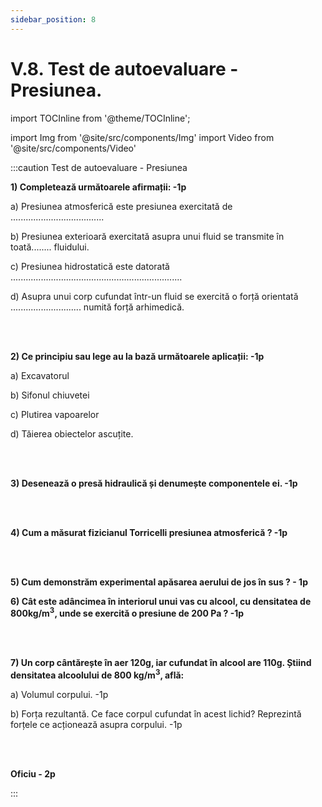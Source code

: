 ```yaml
---
sidebar_position: 8
---
```


# V.8. Test de autoevaluare - Presiunea.




import TOCInline from '@theme/TOCInline';

<TOCInline toc={toc} />



import Img from '@site/src/components/Img'
import Video from '@site/src/components/Video'






:::caution Test de autoevaluare - Presiunea


**1) Completează următoarele afirmații: -1p**

a)	Presiunea atmosferică este presiunea exercitată de ..................................... 

b)	Presiunea exterioară exercitată asupra unui fluid se transmite în toată........ fluidului.

c)	Presiunea hidrostatică este datorată ....................................................................

d)	Asupra unui corp cufundat într-un fluid se exercită o forță orientată ............................ numită forță arhimedică.



<br></br>




**2) Ce principiu sau lege au la bază următoarele aplicații: -1p**

a)	Excavatorul

b)	Sifonul chiuvetei

c)	Plutirea vapoarelor

d)	Tăierea obiectelor ascuțite.



<br></br>



**3) Desenează o presă hidraulică și denumește componentele ei. -1p**


<br></br>



**4) Cum a măsurat fizicianul Torricelli presiunea atmosferică ? -1p**


<br></br>



**5) Cum demonstrăm experimental apăsarea aerului de jos în sus ? - 1p**





**6) Cât este adâncimea în interiorul unui vas cu alcool, cu densitatea de 800kg/m<sup>3</sup>, unde se exercită o presiune de 200 Pa ? -1p**



<br></br>


**7) Un corp cântărește în aer 120g, iar cufundat în alcool are 110g. Știind densitatea alcoolului de 800 kg/m<sup>3</sup>, află:**

a)	Volumul corpului. -1p

b)	Forța rezultantă. Ce face corpul cufundat în acest lichid? Reprezintă forțele ce acționează asupra corpului. -1p



<br></br>


**Oficiu - 2p**










:::

